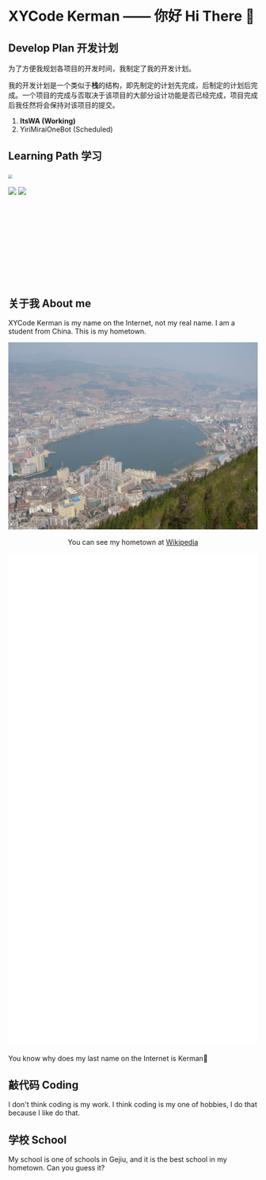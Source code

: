 # XYCode Kerman —— 你好 Hi There 👋

## Develop Plan 开发计划

为了方便我规划各项目的开发时间，我制定了我的开发计划。

我的开发计划是一个类似于**栈**的结构，即先制定的计划先完成，后制定的计划后完成。一个项目的完成与否取决于该项目的大部分设计功能是否已经完成，项目完成后我任然将会保持对该项目的提交。

1. **ItsWA (Working)**
2. YiriMiraiOneBot (Scheduled)

## Learning Path 学习

<img src="https://cr-skills-chart-widget.azurewebsites.net/api/api?username=xycode-kerman" style="zoom:50%;" />

<p>
<img src="https://github-readme-stats.vercel.app/api?username=XYCode-Kerman">
<img src="https://github-readme-stats.vercel.app/api/top-langs?username=XYCode-Kerman">
</p>

<div style="margin-top: 200px">

## 关于我 About me

XYCode Kerman is my name on the Internet, not my real name. I am a student from China. This is my hometown.

![](images/Gejiu.jfif)

<p style="text-align: center;">You can see my hometown at <a href="https://zh.wikipedia.org/wiki/个旧市">Wikipedia</a></p>

![](./metrics.plugin.wakatime.svg)

You know why does my last name on the Internet is Kerman🤔

## 敲代码 Coding

I don't think coding is my work. I think coding is my one of hobbies, I do that because I like do that.

## 学校 School

My school is one of schools in Gejiu, and it is the best school in my hometown. Can you guess it?

